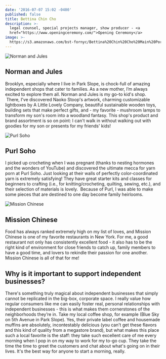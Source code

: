 ```yaml
---
date: '2016-07-07 15:02 -0400'
published: false
title: Bettina Chin Cho
description: >-
  legal counsel, special projects manager, show producer - <a
  href="https://www.openingceremony.com/">Opening Ceremony</a>
image: >-
  https://s3.amazonaws.com/bst-fornyc/Bettina%20Chin%20Cho%20Main%20Portait%20Alt.jpg
---
```

![Norman and Jules](https://s3.amazonaws.com/bst-fornyc/Bettina%20Chin%20Cho%20Norman%20and%20Jules.jpg)
## Norman and Jules
Brooklyn, especially where I live in Park Slope, is chock-full of amazing independent shops that cater to families. As a new mother, I’m always excited to explore them all. Norman and Jules is my go-to kid's shop.  There, I've discovered Naoko Stoop's artwork, charming customizable lightboxes by A Little Lovely Company, beautiful sustainable wooden toys, building sets that make perfect gifts, and - my favorite - mushroom lamps to transform my son's room into a woodland fantasy. This shop's product and brand assortment is so on point: I can't walk in without walking out with goodies for my son or presents for my friends' kids!

![Purl Soho](https://s3.amazonaws.com/bst-fornyc/Bettina%20Chin%20Cho%20Purl%20Soho.jpg)
## Purl Soho
I picked up crocheting when I was pregnant (thanks to nesting hormones and the wonders of YouTube) and discovered the ultimate mecca for yarn porn at Purl Soho. Just looking at their walls of perfectly color-coordinated yarn is extremely satisfying! They have great starter kits and classes for beginners to crafting (i.e., for knitting/crocheting, quilting, sewing, etc.), and their selection of materials is lovely.  Because of Purl, I was able to make some pieces that are destined to one day become family heirlooms.  

![Mission Chinese](https://s3.amazonaws.com/bst-fornyc/Bettina%20Chin%20Cho%20Mission%20Chinese.jpg)
## Mission Chinese
Food has always ranked extremely high on my list of loves, and Mission Chinese is one of my favorite restaurants in New York. For me, a good restaurant not only has consistently excellent food - it also has to be the right kind of environment for close friends to catch up, family members to have a good time, and lovers to rekindle their passion for one another. Mission Chinese is all of that for me!

## Why is it important to support independent businesses?
There's something truly magical about independent businesses that simply cannot be replicated in the big-box, corporate space. I really value how regular consumers like me can easily foster real, personal relationships with independent businesses - this is what makes them cornerstones of the neighborhoods they’re in. Take my local coffee shop, for example (Blue Sky on 5th Avenue in Park Slope). Yes, their private label coffee and housemade muffins are absolutely, incontestably delicious (you can't get these flavors and this kind of quality from a megastore brand), but what makes this place such a local favorite is the staff: they take such excellent care of me every morning when I pop in on my way to work for my to-go cup. They take the time the time to greet the customers and chat about what's going on in their lives. It's the best way for anyone to start a morning, really. 


